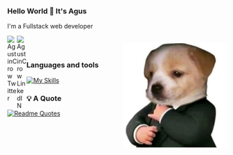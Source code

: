 ### Hello World 👋 It's Agus
I'm a Fullstack web developer
<br/>

<a href="https://twitter.com/agustinyciel">
<img align="left" alt="AgustinCrow Twitter" width="22px" src="https://icongr.am/fontawesome/twitter.svg?size=128&color=70c8ff" />
</a>
<a href="https://www.linkedin.com/in/santiago-agustin-flores/">
<img align="left" alt="AgustinCrow LinkedIN" width="22px" src="https://icongr.am/fontawesome/linkedin.svg?size=128&color=70c8ff" />
</a>

<br />

<img align="right" alt="Smoking dog" src="./img/perrito.jpg" width="240px" />

<br />

### Languages and tools
[![My Skills](https://skillicons.dev/icons?i=js,nodejs,react,cs,python,ruby,rails)](https://skillicons.dev)

### :bulb: A Quote
[![Readme Quotes](https://quotes-github-readme.vercel.app/api?type=horizontal&theme=dark&quote=I%20assure%20you,%20brother,%20the%20sun%20will%20shine%20on%20us%20again.&author=Loki%20in%20Avengers:%20Infinity%20War%20(2018))](https://github.com/piyushsuthar/github-readme-quotes)
<!--
**AgustinCrow/AgustinCrow** is a ✨ _special_ ✨ repository because its `README.md` (this file) appears on your GitHub profile.

Here are some ideas to get you started:

- 🔭 I’m currently working on ...
- 🌱 I’m currently learning ...
- 👯 I’m looking to collaborate on ...
- 🤔 I’m looking for help with ...
- 💬 Ask me about ...
- 📫 How to reach me: ...
- 😄 Pronouns: ...
- ⚡ Fun fact: ...
-->
